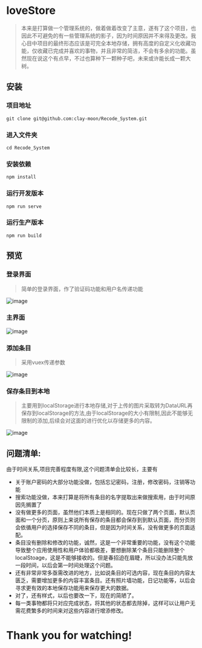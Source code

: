 loveStore
=
>本来是打算做一个管理系统的，做着做着改变了主意，遂有了这个项目，也因此不可避免的有一些管理系统的影子，因为时间原因并不来得及更改。我心目中项目的最终形态应该是可完全本地存储，拥有高度的自定义化收藏功能，仅收藏已完成并喜欢的事物，并且非常的简洁，不会有多余的功能。虽然现在说这个有点早，不过也算种下一颗种子吧，未来或许能长成一颗大树。


## 安装
### 项目地址
```
git clone git@github.com:clay-moon/Recode_System.git
```
### 进入文件夹
```
cd Recode_System
```
### 安装依赖
```
npm install
```
### 运行开发版本
```
npm run serve
```
### 运行生产版本
```
npm run build
```

## 预览
### 登录界面

>简单的登录界面，作了验证码功能和用户名传递功能

![image](https://user-images.githubusercontent.com/90896142/158959880-ae827ebe-3061-46c7-bbdd-500f556a51fa.png)
### 主界面
![image](https://user-images.githubusercontent.com/90896142/158960371-aca60bca-04e6-41dc-8d50-f393bd71d31e.png)
### 添加条目

>采用vuex传递参数

![image](https://user-images.githubusercontent.com/90896142/158964499-45df5ecf-c9aa-4edf-ae05-5d675462f606.png)
### 保存条目到本地

>主要用到localStorage进行本地存储,对于上传的图片采取转为DataURL再保存到localStorage的方法,由于localStorage的大小有限制,因此不能够无限制的添加,后续会对这面的进行优化以存储更多的内容。

![image](https://user-images.githubusercontent.com/90896142/158970508-ae22da7d-d092-4248-b4ef-85903253a42e.png)

## 问题清单:

  由于时间关系,项目完善程度有限,这个问题清单会比较长，主要有
* 关于账户密码的大部分功能没做，包括忘记密码，注册，修改密码，注销等功能
* 搜索功能没做，本来打算是将所有条目的名字提取出来做搜索用，由于时间原因先搁置了
* 没有做更多的页面，虽然他们本质上是相同的。现在只做了两个页面，默认页面和一个分页，原则上来说所有保存的条目都会保存到到默认页面，而分页则会依循用户的选择保存不同的条目，但是因为时间关系，没有做更多的页面适配。
* 条目没有删除和修改的功能，诚然，这是一个非常重要的功能，没有这个功能导致整个应用使用性和用户体验都极差，要想删除某个条目只能删除整个localStoage，这是不能够接收的。但是春招迫在眉睫，所以没办法只能先放一段时间，以后会第一时间处理这个问题。
* 还有非常非常多亟需改进的地方，比如说条目的可选内容，现在条目的内容太匮乏，需要增加更多的内容丰富条目。还有照片墙功能，日记功能等，以后会寻求更有效的本地保存功能用来保存更大的数据。
* 对了，还有样式，以后也要改一下，现在的简陋了。
* 每一类事物都将只对应完成状态，将其他的状态都去除掉，这样可以让用户无需花费繁多的时间来对这些内容进行增添修改。

Thank you for watching!
=
